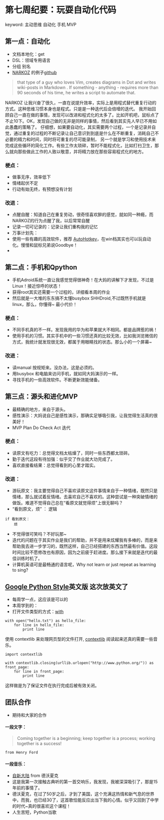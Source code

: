 # 第七周纪要：玩耍自动化代码

keyword: 
主动思维 自动化 手机 MVP

## 第一点：自动化
- 文档本地化：get 
- DSL：领域专用语言
- 分组 别名
- [NARKOZ](http://www.leikeji.com/article/3838) 的例子[github](https://github.com/NARKOZ/hacker-scripts)

> that type of a guy who loves Vim, creates diagrams in Dot and writes wiki-posts in Markdown . If something - anything - requires more than 90 seconds of his time, he writes a script to automate that.

NARKOZ 让我兴奋了很久，一直在说提升效率，实际上是用程式替代重复行动的方式。这种思维习惯本身也是程式。只是是一种迭代后会倍增的迭代。
我开始回顾自己一直在做的事情，发现可以改进和程式化的太多了。比如开机吧，鼠标点了不止10下。OK，发现自己做的无非是同样的事情，然后看到其实先人早已不用如此愚蠢的策略了。
仔细想，如果要自动化，其实需要两个过程，一个是记录并自觉，通过重复的过程的不断记录让自己意识到到底是什么在不断重复，消耗自己不必要的精力和时间，同时将可重复的尽可能录制，
另一个就是学习和使用技术来完成这些循环的简化工作。有些工作太琐碎，暂时不能程式化，比如打扫卫生，那么就向那些做此工作的人致以敬意，并将精力放在那些容易程式化的地方。
### 梗点：
- 做事无序，效率低下
- 情绪起伏不定 
- 行动有始无终，有预想没有计划

### 改进：
- 点醒自醒：知道自己在重复劳动，很奇怪喜欢醉的感觉，就如同一种瘾，而NARKOZ的行为点醒了我，以后常常自醒
- 记录一切可记录的：记录让我们重构我的记忆
- 万事计划先：
- 使用一些有趣的高效软件，推荐 [AutoHotkey](http://ahkscript.org/)，在win档其实也可以玩自动化。慢慢和鼠标兄弟说Goodbye！
- 

## 第二点：手机和Qpython
- 手机Adroid系统一直让我感觉觉得很神奇！在大妈的讲解下才发现，不过是Linux！接近惊呼的状态！
- 获得root其实还需要一个过程的，详细看本周的作业
- 然后就是一大堆的东东搞不太懂busybox SHHDroid,不过既然手机就是linux，那么，你懂得~ 最小代价！

### 梗点：
- 不同手机真的不一样。发现我用的华为和苹果就大不相同。都是品牌惹的祸！
- 使用手机的习惯。其实手机中的一些习惯还真的比较无效，比如我浏览微信的方式，我统计就发现很无效，都属于用眼睛找的状态。那么小的一个屏幕~

### 改进：
- 读manual 按规矩来。没办法，这是必须的。
- 用busybox 和电脑来访问手机，就如同大妈演示的一样。
- 寻找手机的一些高效软件。不断更新效能储备。

## 第三点：源头和进化MVP
- 最精确的地方，来自于源头。
- 感性演示：大妈说自己是感性演示，那确实足够吸引我，让我觉得生活真的很美好！
- MVP Plan Do Check Act 迭代

### 梗点：
- 读原文有吃力：总觉得文档太枯燥了，同时一些东西都太琐碎。
- 勤于迭代这段有待加强：似乎交了作业就大功完成了。
- 喜欢直接看结果：总觉得看到的心里才踏实。

### 改进：
- 游玩原文：我主要觉得自己不喜欢读原文这件事情来自于一种情绪，既然只是情绪，那么就试着反情绪。去喜欢自己不喜欢的。这种尝试是一种突破情绪的做饭。难道不觉得自己总在“看原文就觉得烦”上很无聊吗？
- “看到原文，烦” ：
  逻辑
  
```  
if 看到原文：
    烦
```

- 不觉得很可笑吗？不好玩那~
- 迭代的问题在于其实作业是我们的帮助，并不是用来炫耀我有多棒的，而是来帮助我去进一步学习的，既然这样，自己已经搭建的东西当然最有价值。这段时间比较不愿修改也有原因，因为之前疲于赶进度。那么接下来就是迭代的最佳训练时机了。 
- 计算机英语可是最畅通的语言呢，Why not learn or just repeat as learning to sing?          


## [Google Python Style](https://google.github.io/styleguide/pyguide.html)英文版 这次放英文了
- 每周学一点，这应该是可以的
- 本周学到的：
- 打开文件类型的方式：[with](https://docs.python.org/2/reference/compound_stmts.html#the-with-statement)
```
with open("hello.txt") as hello_file:
    for line in hello_file:
        print line
```
使用 contextlib 来处理网页型的文件打开, [contextlib](https://docs.python.org/2/library/contextlib.html) 阅读起来还真的需要一些音乐。

```
import contextlib

with contextlib.closing(urllib.urlopen("http://www.python.org/")) as front_page:
    for line in front_page:
        print line
```
这样做是为了保证文件在执行完成后被有效关闭。

## 团队合作
- 期待和大家的合作

#### 一段文字：

> Coming together is a beginning;
keep together is a process;
working together is a success!

    from Henry Ford

#### 一段音乐：
- [自新大陆](http://music.baidu.com/album/48345740) from 德沃夏克
- 这是我第一次接触古典听的第一首交响乐，我发现，我被深深吸引了，那是15年前的事情了。
- 德沃夏克，在过了50岁之后，才到了美国，这个充满这热情和新气息的世界中，而我，也已经30了，这首歌恰能反应出当下我的心情。似乎又回到了中学的时代~真的很喜欢这个课程！
- 人生苦短，Python当歌 
